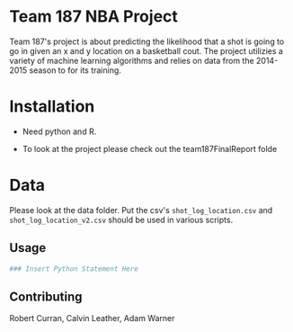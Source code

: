 # Team 187 NBA Project

Team 187's project is about predicting the likelihood that a shot is going to go in given an x and y location on a basketball cout. The project utilizies a variety of machine learning algorithms and relies on data from the 2014-2015 season to for its training. 

# Installation

- Need python and R. 

- To look at the project please check out the team187FinalReport folde

# Data

Please look at the data folder. Put the csv's ```shot_log_location.csv``` and ```shot_log_location_v2.csv``` should be used in various scripts. 

## Usage

```python
### Insert Python Statement Here
```

## Contributing
Robert Curran, Calvin Leather, Adam Warner


